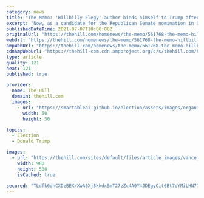 ```yaml
---
category: news
title: "The Memo: 'Hillbilly Elegy' author binds himself to Trump after past criticism"
excerpt: "Now, as a candidate for the Republican Senate nomination in Ohio, he is a big Trump fan. How and why Vance moved from one position to the other is a topic of red-hot debate only days after the “Hillbilly Elegy” author declared his candidacy for the seat that is being vacated by Sen."
publishedDateTime: 2021-07-07T10:00:00Z
originalUrl: "https://thehill.com/homenews/the-memo/561768-the-memo-hillbilly-elegy-author-binds-himself-to-trump-after-past-criticism"
webUrl: "https://thehill.com/homenews/the-memo/561768-the-memo-hillbilly-elegy-author-binds-himself-to-trump-after-past-criticism"
ampWebUrl: "https://thehill.com/homenews/the-memo/561768-the-memo-hillbilly-elegy-author-binds-himself-to-trump-after-past-criticism?amp"
cdnAmpWebUrl: "https://thehill-com.cdn.ampproject.org/c/s/thehill.com/homenews/the-memo/561768-the-memo-hillbilly-elegy-author-binds-himself-to-trump-after-past-criticism?amp"
type: article
quality: 121
heat: 121
published: true

provider:
  name: The Hill
  domain: thehill.com
  images:
    - url: "https://smartableai.github.io/election/assets/images/organizations/thehill.com-50x50.jpg"
      width: 50
      height: 50

topics:
  - Election
  - Donald Trump

images:
  - url: "https://thehill.com/sites/default/files/article_images/vancejd_090618getty_vance.jpeg"
    width: 980
    height: 580
    isCached: true

secured: "TLdfk6dhCXDzBEX/XwA6Xj8kkdx5mT27zZc4A0Y4JDEgyCit6Bt7qYMiLHN77CwLv3OOaCh1AjbuOw7WGSBNQrHKGh220dHKWFaBCW9EOXUr7ky79ws37Po+XWDxcfeUXjpGvjB57oj2asKefuCd7s/CGQ/XO/mCZ2Cb+dClNljuxSy5f7/xzJtH3f3Ya9fHDemj7SwGbYXGCMZ1wCjVqrb88mviZhR1gwrYrdLJbpUKhGYOHuQ+Jfv/7hoFHK7qd6GwYlLUu4R1oNG/0iwYni4uu52KhPXxO7lNpQLnes+vBFZlBka0BNHY0oBw/2JCBQ59616gcmJa8tQ98aFZycy1yfLMTTp+liGFMGvB380=;ZA/8sQ84j+xocePSPSSv+Q=="
---
```


